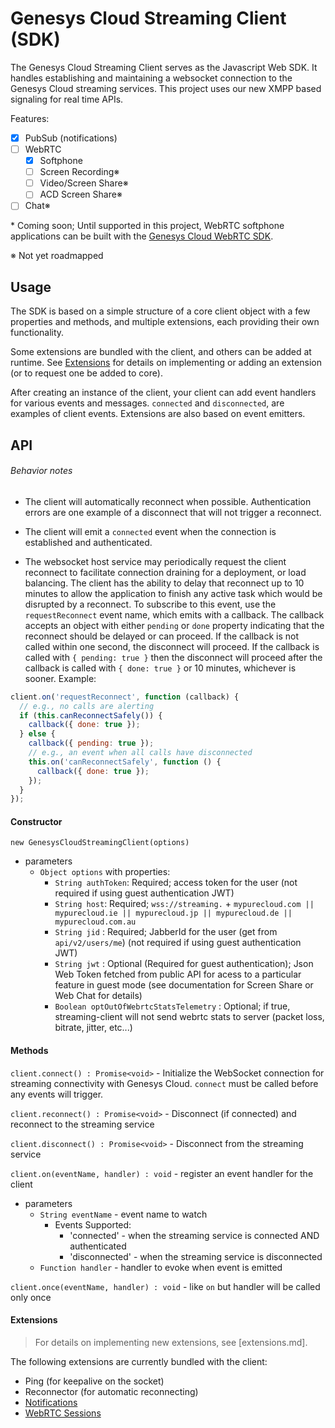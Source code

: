 # Genesys Cloud Streaming Client (SDK)

The Genesys Cloud Streaming Client serves as the Javascript Web SDK. It handles
establishing and maintaining a websocket connection to the Genesys Cloud streaming
services. This project uses our new XMPP based signaling for real time APIs.

Features:

- [x] PubSub (notifications)
- [ ] WebRTC
    - [x] Softphone
    - [ ] Screen Recording※
    - [ ] Video/Screen Share※
    - [ ] ACD Screen Share※
- [ ] Chat※

\* Coming soon; Until supported in this project, WebRTC softphone applications can be built with
the [Genesys Cloud WebRTC SDK](https://github.com/mypurecloud/genesys-cloud-webrtc-sdk).

※ Not yet roadmapped

## Usage

The SDK is based on a simple structure of a core client object with a few properties
and methods, and multiple extensions, each providing their own functionality.

Some extensions are bundled with the client, and others can be added at runtime.
See [Extensions](extensions.md) for details on implementing or adding an extension (or to
  request one be added to core).

After creating an instance of the client, your client can add event handlers for
various events and messages. `connected` and `disconnected`, are examples
of client events. Extensions are also based on event emitters.

## API

###### Behavior notes

- The client will automatically reconnect when possible. Authentication errors are
one example of a disconnect that will not trigger a reconnect.

- The client will emit a `connected` event when the connection is established and
authenticated.

- The websocket host service may periodically request the client reconnect to facilitate connection
draining for a deployment, or load balancing. The client has the ability to delay that reconnect up
to 10 minutes to allow the application to finish any active task which would be disrupted by a reconnect.
To subscribe to this event, use the `requestReconnect` event name, which emits with a callback. The
callback accepts an object with either `pending` or `done` property indicating that the reconnect should
be delayed or can proceed. If the callback is not called within one second, the disconnect will proceed.
If the callback is called with `{ pending: true }` then the disconnect will proceed after the callback
is called with `{ done: true }` or 10 minutes, whichever is sooner. Example:

```js
client.on('requestReconnect', function (callback) {
  // e.g., no calls are alerting
  if (this.canReconnectSafely()) {
    callback({ done: true });
  } else {
    callback({ pending: true });
    // e.g., an event when all calls have disconnected
    this.on('canReconnectSafely', function () {
      callback({ done: true });
    });
  }
});
```

#### Constructor

`new GenesysCloudStreamingClient(options)`

- parameters
  - `Object options` with properties:
    - `String authToken`: Required; access token for the user (not required if using guest authentication JWT)
    - `String host`: Required; `wss://streaming.` + `mypurecloud.com || mypurecloud.ie ||
        mypurecloud.jp || mypurecloud.de || mypurecloud.com.au`
    - `String jid` : Required; JabberId for the user (get from `api/v2/users/me`) (not required if using guest authentication JWT)
    - `String jwt` : Optional (Required for guest authentication); Json Web Token fetched from public API for acess
        to a particular feature in guest mode (see documentation for Screen Share or Web Chat for details)
    - `Boolean optOutOfWebrtcStatsTelemetry` : Optional; if true, streaming-client will not send webrtc stats to server (packet loss, bitrate, jitter, etc...)

#### Methods

`client.connect() : Promise<void>` - Initialize the WebSocket connection for streaming
connectivity with Genesys Cloud. `connect` must be called before any events will trigger.

`client.reconnect() : Promise<void>` - Disconnect (if connected) and reconnect to
the streaming service

`client.disconnect() : Promise<void>` - Disconnect from the streaming
service

`client.on(eventName, handler) : void` - register an event handler for the client

- parameters
  - `String eventName` - event name to watch
      - Events Supported:
        - 'connected' - when the streaming service is connected AND authenticated
        - 'disconnected' - when the streaming service is disconnected
  - `Function handler` - handler to evoke when event is emitted

`client.once(eventName, handler) : void` - like `on` but handler will be called only once

#### Extensions

> For details on implementing new extensions, see [extensions.md].

The following extensions are currently bundled with the client:

 - Ping (for keepalive on the socket)
 - Reconnector (for automatic reconnecting)
 - [Notifications](notifications.md)
 - [WebRTC Sessions](webrtc-sessions.md)

